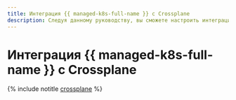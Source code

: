 ```yaml
---
title: Интеграция {{ managed-k8s-full-name }} с Crossplane
description: Следуя данному руководству, вы сможете настроить интеграцию {{ managed-k8s-name }} с Crossplane.
---
```


# Интеграция {{ managed-k8s-full-name }} с Crossplane

{% include notitle [сrossplane](../../_tutorials/k8s/сrossplane.md) %}